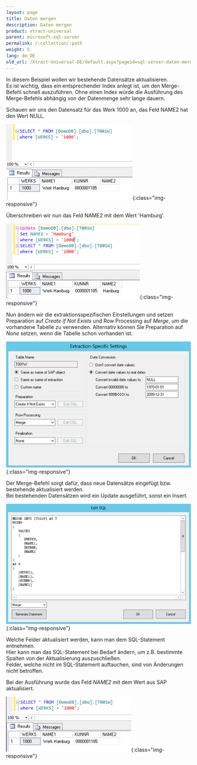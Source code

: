 ```yaml
---
layout: page
title: Daten mergen
description: Daten mergen
product: xtract-universal
parent: microsoft-sql-server
permalink: /:collection/:path
weight: 5
lang: de_DE
old_url: /Xtract-Universal-DE/default.aspx?pageid=sql-server-daten-mergen
---
```


In diesem Beispiel wollen wir bestehende Datensätze aktualisieren.<br>
Es ist wichtig, dass ein entsprechender Index anlegt ist, um den Merge-Befehl schnell auszuführen. Ohne einen Index würde die Ausführung des Merge-Befehls abhängig von der Datenmenge sehr lange dauern. 

Schauen wir uns den Datensatz für das Werk 1000 an, das Feld NAME2 hat den Wert NULL.

![MSSql-Select-Before-Merge](/img/content/MSSql-Select-Before-Merge.jpg){:class="img-responsive"}

Überschreiben wir nun das Feld NAME2 mit dem Wert 'Hamburg'.

![MSSql-Update-Merge-Example-Data](/img/content/MSSql-Update-Merge-Example-Data.jpg){:class="img-responsive"}

Nun ändern wir die extraktionsspezifischen Einstellungen und setzen Preparation auf *Create if Not Exists* und Row Processing auf *Merge*, um die vorhandene Tabelle zu verwenden. Alternativ können Sie Preparation auf *None* setzen, wenn die Tabelle schon vorhanden ist.

![MSSql-Extraction-Specific-Settings-Merge-T001w](/img/content/MSSql-Extraction-Specific-Settings-Merge-T001w.jpg){:class="img-responsive"}

Der Merge-Befehl sorgt dafür, dass neue Datensätze eingefügt bzw. bestehende aktualisiert werden.<br> 
Bei bestehenden Datensätzen wird ein Update ausgeführt, sonst ein Insert.

![MSSql-Custom-SQL-Merge](/img/content/MSSql-Custom-SQL-Merge.jpg){:class="img-responsive"}

Welche Felder aktualisiert werden, kann man dem SQL-Statement entnehmen. <br>
Hier kann man das SQL-Statement bei Bedarf ändern, um z.B. bestimmte Spalten von der Aktualisierung auszuschließen.<br>
Felder, welche nicht im SQL-Statement auftauchen, sind von Änderungen nicht betroffen.

Bei der Ausführung wurde das Feld *NAME2* mit dem Wert aus SAP aktualisiert.

![MSSql-Select-After-Merge](/img/content/MSSql-Select-After-Merge.jpg){:class="img-responsive"}
